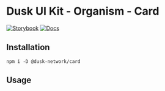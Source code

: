# Dusk UI Kit - Organism - Card

[![Storybook](https://img.shields.io/badge/Storybook-Component_Playground-%23FF4785?style=flat&logo=storybook)](https://dusk-network.github.io/dusk-ui-kit/?path=/story/components-atoms-card)
[![Docs](https://img.shields.io/badge/Documentation-%235E35CF?style=flat)](https://dusk-network.github.io/dusk-ui-kit/docs/components/atoms/card)

## Installation

```
npm i -D @dusk-network/card
```

## Usage

<!-- MARKDOWN-AUTO-DOCS:START (CODE:src=../../../examples/src/Card.svelte) -->
<!-- MARKDOWN-AUTO-DOCS:END -->
